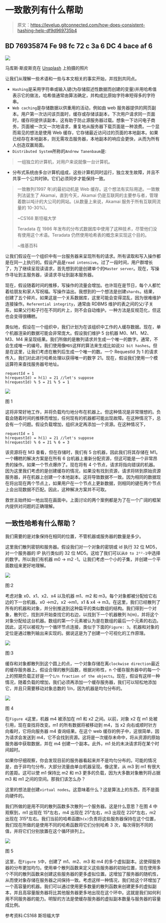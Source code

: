 # 一致散列有什么帮助

> 原文：<https://levelup.gitconnected.com/how-does-consistent-hashing-help-df9d969735b4>

## BD 76935874 Fe 98 fc 72 c 3a 6 DC 4 bace af 6

![](img/e5d9c392c4d0dd1873a14e51418d7419.png)

马库斯·斯皮斯克在 [Unsplash](https://unsplash.com/) 上拍摄的照片

让我们从理解一些术语和一些与本文相关的事实开始，并找到共同点。

*   `Hashing`是采用字符串或输入键(为存储叙述性数据而创建的变量)并用哈希值表示它的做法，哈希值通常由算法确定，并构成比原始字符串短得多的字符串。
*   `Web caching`是存储数据以供重用的活动，例如由 web 服务器提供的网页副本。用户第一次访问该页面时，缓存或存储该副本，下次用户请求同一页面时，缓存将提供该副本，这有助于防止源服务器过载。想象一下访问电子商务，页面被一次又一次地请求，重复地从服务器下载页面是一种浪费。一个显而易见的想法是使用 Web 缓存，它存储最近访问过的页面的本地副本。如果已经存在本地副本，则无需攻击服务器，本地副本的响应会更快，从而为所有人创造双赢局面。
*   `Distributed System`所称的`Andrew Tanenbaum`是:

> 一组独立的计算机，对用户来说就像一台计算机。

*   分布式系统由多台计算机组成，这些计算机同时运行，独立发生故障，并且不共享一个公共时钟。它们必须同步才能保持一致。

> 一致散列(1997 年)的最初动机是 Web 缓存。这个想法有实际用途。一致散列法诞生了 Akamai，直到今天，Akamai 仍是互联网的主要参与者，管理着数以吨计的大公司的网站。(从数量上来说，Akamai 服务于所有互联网流量的 10-30%)。
> 
> ~CS168 斯坦福大学
> 
> Teradata 在 1986 年发布的分布式数据库中使用了这种技术，尽管他们没有使用这个术语。Teradata 仍然使用哈希表的概念来实现这个目的。
> 
> ~维基百科

让我们假设在一个组织中有一台服务器来呈现所有的请求。所有读取和写入操作都是在同一上执行的。假设产品是`read intensive`。过了一段时间，用户群增长了，为了继续呈现读请求，首先想到的是创建单个的`Master server`。现在，写操作寻址到主服务器，读请求寻址到副本服务器。

现在，假设随着时间的推移，写操作的流量会增加。也许现在是节日，每个人都忙着给朋友和家人写祝福。写操作溢出。我想到的一个想法是创建`shards`。结果，创建了五个碎片。如果这是一个关系数据库，这里可能会变得混乱，因为很难维护连接操作。`Referential integrity`，通常由 RDBMS 维护的表之间的父/子关系，如果父行和子行在不同的片上，则不会自动维护。一种方法是反规范化，但这也会变得很糟糕。

类似地，假设在一个组织中，我们计划为在该组织中工作的人缓存数据。现在，单个机器渲染的数据可能会非常庞大。假设我们维护 5 台机器 M0、M1、M2、M3、M4 来呈现结果。我们所做的是散列请求并生成一个唯一的数字。通常，不会生成唯一的编号。我们使用像`MD5`这样的算法来生成比如说`32 bit hashes`。但是在这里，让我们考虑在散列后生成一个唯一的数。一个 RequestId 为 1 的请求传入，我们对此进行哈希处理以获得唯一的数字 21。现在，假设我们使用一个模运算符来查找服务器号地址。

```
requestId = 1
h(requestId) = h(1) = 21 //let's suppose
h(requestId) % 5 = 21 % 5 = 1
```

![](img/dd315dd96339081d1dd67ae3f8285bbd.png)

图 1

这将非常好地工作，并将负载均匀地分布在机器上。但这种情况是非常理想的。负载会随着时间的推移而增加，任何现有的机器都可能出现故障。在这种情况下，总会有一个问题。假设负载增加，组织决定再添加一个资源。在这种情况下，

```
requestId = 1
h(requestId) = h(1) = 21 //let's suppose
h(requestId) % 6 = 21 % 6 = 3
```

该资源将在 M3 查看，但在存储时，我们有 5 台机器，因此我们将其存储在 M1。一个糟糕的解决方案是在所有 6 台机器上重新分配资源，但这可能是一个非常昂贵的操作。如果一个节点爆炸了。现在将有 4 个节点，请求将指向错误的机器。因为这里我们考虑的是创建缓存的情况，如果没有找到资源，请求将转到原始资源服务器，并在机器上创建一个本地副本。这将导致数据不一致。因为相同的数据现在将出现在两个节点上，如果用户在一个节点上更新数据，则相同的键在两个节点上会出现数据不匹配。因此，这种解决方案并不可取。

救世主始终如一地出现在画面中。上面讨论的两个案例都是为了在一个广阔的框架内提供对问题的正确理解。

## 一致性哈希有什么帮助？

我们需要的是对象保持在相同的位置，不管机器或服务器的数量是多少。

这里我们散列密钥和服务器。假设我们对一个对象的密钥或 id 执行 32 位 MD5，对一个服务器的 IP 执行类似的 32 位 MD5。这给了我们可以从`0 to 2³²-1`中选择的数字。所以我们有机器 m0 → m2 -1。让我们考虑一个小的子集，并创建一个平面数组来更好地理解。

![](img/da199d6c10cf1ecf7e551b17dbcbb9eb.png)

图:2

考虑对象 x0、x1、x2、x4 以及机器 m1、m2 和 m3。每个对象都被分配给它右边的下一台机器。x0 →m2，x2 →m1，x1 & x4 → m3。在这里，我们已经散列了所有的机器和对象，并分别推送到这种扁平的类似数组的结构。我们得到一个对象，散列它，找到并开始查找它的右边，以找到下一个机器散列 h(m)，并将这个对象分配给这台机器。数组的第一个元素被认为是在数组的最后一个元素的右边。因此，这可以被视为一个循环节点连接，类似于下面的`Figure: 3`。机器和对象的定位是通过散列输出来实现的。据说这是为了创建一个可视化的工作原理。

![](img/7cb368054bed92bcaa90f19aaefa3ea4.png)

图:3

缓存和对象都散列到这个圆上的点，一个对象存储在离`clockwise direction`最近的缓存服务器上。假设合理的散列函数，根据对称性，n 个缓存服务器中的每一个上的预期负载正好是一个`1/n fraction of the objects`。现在，假设有这样一种情况，随着负载的增加，我们必须再添加一个缓存服务器，我们可以轻松地添加它，并且只需要移动对象总数的 1/n，因为机器是均匀分布的。

![](img/690fb938b48fe3573c6ba78ee00bc36a.png)

图 4

在`Figure 4`这里，机器 m4 被添加在 m1 和 x2 之间。以前，对象 x2 在 m1 处被引用，现在查找将改变。m1 的所有数据将被移动到 m4，当 x2 向右或顺时针方向看时，它将向服务器 m4 查询结果。在这个 web 缓存的例子中，这很简单，因为请求会发送到 m4，它不会找到资源。这将是一次缓存未命中，将从资源的原始服务器中获取数据，并在 m4 创建一个副本。此外，m1 处的未决请求将在某个时间超时。

如果你仔细观察，你会发现目前的服务器看起来并不是均匀分布的。可能的情况是，由于非均匀分布，大部分流量由单台机器呈现。像这里，从 m3 到 m1 有很大的差距。这可以使 m1 保持比 m2 和 m3 更多的负载，因为大多数对象散列将占据 m3 和 m1 之间的空间。那我们该怎么办？

这里的想法是创建`virtual nodes`。这意味着什么？这是算法上的东西，而不是面向硬件的。

我们所做的是用不同的散列函数多次散列一个服务器。这是什么意思？在图 4 中观察到，m1 出现在 15°左右，m4 出现在 25°左右，m3 出现在 220°左右，m2 出现在 315°左右。我们当前的哈希函数`h(x)`负责将这些服务器保持在这个位置，我们现在所做的是使用不同的哈希函数将它们分别哈希 3 次，每次得到不同的值，并将它们分别放置在这个循环排列上。

![](img/77087a752f8d65857e0ea6c183b66e2d.png)

图 5

这里，在`Figure 5`中，创建了 m1、m2、m3 和 m4 的多个虚拟副本。这使得服务器的分布更加均匀。使用单个散列函数来定义这些服务器的初始位置，现在使用多个不同的散列函数来创建这些服务器的更多虚拟位置。这增加了服务器的随机性，从而使对象存储在服务器之间保持一致。考虑这样一种情况，我们给这个环增加了一个高容量的机器。我们可以通过使用更多数量的散列函数来创建更多的虚拟副本，并且高容量服务器将比其他服务器更多地出现在这个环中。这就是我们如何利用不同服务器的能力。明智的方法是使缓存服务器的虚拟副本数量与服务器的容量成比例。

参考资料:CS168 斯坦福大学
